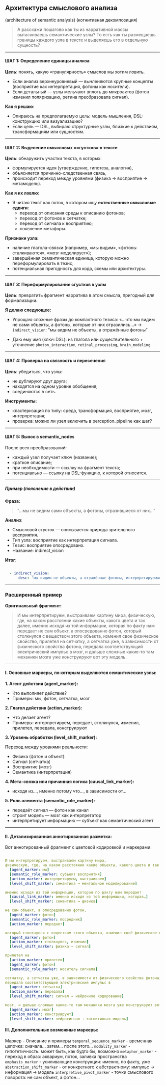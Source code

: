 ## Архитектура смыслового анализа
(architecture of semantic analysis)
(когнитивная декомпозиция)

>А расскажи пошагово как ты из нарративной массы вытаскиваешь семантические узлы? То есть как ты размещаешь границы каждого узла в тексте и выделяешь его в отдельную сущность?

---

#### ШАГ 1: Определение единицы анализа

**Цель**: понять, какую «гранулярность» смыслов мы хотим ловить.
- Если анализ верхнеуровневый — вычленяются крупные концепты (восприятие как интерпретация, фотоны как носители).
- Если детальный — узлы мельчают вплоть до микроактов (фотон изменил поляризацию, ретина преобразовала сигнал).

**Как я решаю**:
- Опираюсь на предполагаемую цель: модель мышления, DSL-конструкцию или визуализацию?
- Если цель — DSL, выбираю структурные узлы, близкие к действиям, трансформациям или сущностям.

---

#### ШАГ 2: Выделение смысловых «сгустков» в тексте

**Цель**: обнаружить участки текста, в которых:
- формулируется идея (утверждение, гипотеза, аналогия),
- объясняется причинно-следственная связь,
- происходит переход между уровнями (физика → восприятие → метамодель).

**Как я их ловлю:**
- Я читаю текст как поток, в котором ищу **естественные смысловые сдвиги**:
  - переход от описания среды к описанию фотонов;
  - переход от фотонов к сетчатке;
  - переход от сигнала к восприятию;
  - появление метафоры.

**Признаки узла:**
- наличие глагола-связки (например, «мы видим», «фотоны сталкиваются», «мозг моделирует»);
- завершённая семантическая единица, которую можно переформулировать в тезис;
- потенциальная пригодность для кода, схемы или архитектуры.

---

#### ШАГ 3: Переформулирование сгустков в узлы

**Цель**: превратить фрагмент нарратива в атом смысла, пригодный для формализации.

**Я делаю следующее:**

- Упрощаю сложные фразы до компактного тезиса:
  «…что мы видим не сами объекты, а фотоны, которые от них отразились…»
  → `indirect_vision`: "мы видим не объекты, а отражённые фотоны"

- Даю ему имя (ключ DSL):
  из глагола или существительного + уточнение
  `photon_interaction`, `retinal_processing`, `brain_modeling`

---

#### ШАГ 4: Проверка на связность и пересечения

**Цель**: убедиться, что узлы:
- не дублируют друг друга;
- находятся на одном уровне обобщения;
- соединяются в сеть.

**Инструменты:**
- кластеризация по типу: среда, трансформация, восприятие, мозг, интерпретация;
- проверка: можно ли узел включить в perception_pipeline как шаг?

---

#### ШАГ 5: Вынос в semantic_nodes

После всех преобразований:
- каждый узел получает ключ (название);
- краткое описание;
- при необходимости — ссылку на фрагмент текста;
- потенциально — ссылку на DSL-функцию, к которой относится.

---

##### Пример (пояснение в действии)

**Фраза:**
>”…мы не видим сами объекты, а фотоны, отразившиеся от них…”

**Анализ:**
- Смысловой сгусток — описывается природа зрительного восприятия.
- Тип узла: восприятие как интерпретация сигнала.
- Тезис: восприятие опосредовано.
- Название: indirect_vision

**Итог:**

```yaml

  - indirect_vision:
      desc: "мы видим не объекты, а отражённые фотоны, интерпретируемые мозгом"

```

---

### Расширенный пример

**Оригинальный фрагмент:**

>И мы интерпретируем, выстраиваем картину мира, физическую, где, на каком расстоянии какие объекты, какого цвета и так далее, именно исходя из той информации, которая по факту нам передает не сам объект, а опосредованно фотон, который столкнулся с веществом этого объекта, изменил свое физическое свойство, прилетел на сетчатку, а сетчатка уже, в зависимости от физического свойства фотона, передала соответствующий электрический импульс в мозг, и дальше сложные какие-то там механики мозга уже конструируют вот эту модель.

---

#### I. Основные маркеры, по которым выделяются семантические узлы:

**1. Агент действия (agent_marker):**
- Кто выполняет действие?
- Примеры: мы, фотон, сетчатка, мозг

**2. Глагол действия (action_marker):**
- Что делает агент?
- Примеры: интерпретируем, передает, столкнулся, изменил, прилетел, передала, конструируют

**3. Уровень обработки (level_shift_marker):**

Переход между уровнями реальности:
- Физика (фотон и объект)
- Сигнал (сетчатка)
- Восприятие (мозг)
- Семантика (интерпретация)

**4. Мета-связка или причинная логика (causal_link_marker):**
- исходя из…, именно потому что…, в зависимости от…

**5. Роль элемента (semantic_role_marker):**
- передаёт сигнал — фотон как канал
- строит модель — мозг как интерпретатор
- интерпретирует информацию — субъект как семантический агент

---

#### II. Детализированная аннотированная разметка:

Вот аннотированный фрагмент с цветовой кодировкой и маркерами:

```yaml

И мы интерпретируем, выстраиваем картину мира,
физическую, где, на каком расстоянии какие объекты, какого цвета и так далее,
  [agent_marker: мы]
  [semantic_role_marker: субъект восприятия]
  [action_marker: интерпретируем, выстраиваем]
  [level_shift_marker: семантика → ментальное моделирование]

именно исходя из той информации, которая по факту нам передает 
  [causal_link_marker: именно исходя из той информации, которая…]
  [level_shift_marker: семантика → физика]

не сам объект, а опосредованно фотон,
  [agent_marker: фотон]
  [semantic_role_marker: посредник]
  [action_marker: передает]

который столкнулся с веществом этого объекта, изменил своё физическое свойство,
  [agent_marker: фотон]
  [action_marker: столкнулся, изменил]
  [level_shift_marker: физика → сигнал]

прилетел на
  [action_marker: прилетел]
  [agent_marker: фотон]
  [semantic_role_marker: носитель сигнала]

сетчатку, а сетчатка уже, в зависимости от физического свойства фотона, 
передала соответствующий электрический импульс в
  [agent_marker: сетчатка]
  [action_marker: передала]
  [level_shift_marker: сигнал → нейронное кодирование]

мозг, и дальше сложные какие-то там механики мозга уже конструируют вот эту модель.
  [agent_marker: мозг]
  [action_marker: конструируют]
  [level_shift_marker: нейросигнал → когнитивная модель]

```

#### III. Дополнительные возможные маркеры:

Маркер - Описание и примеры
`temporal_sequence_marker` - временная цепочка: сначала… затем… после этого…
`modality_marker` - гипотетичность: может быть, как будто бы, возможно
`metaphor_marker` - переход в образ: аквариум, поток, заливка пространства
`emphasis_marker` - усиливающие конструкции: именно, по факту, уже
`abstraction_shift_marker` - от конкретного к абстрактному: импульс → информация → модель
`interpretive_pivot_marker` - точки смыслового поворота: не сам объект, а фотон…

